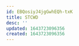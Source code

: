 ```yaml
---
id: EBQosiyJ4jgGwhEQh-txK
title: STCWD
desc: ''
updated: 1643723096356
created: 1643723096356
---
```


